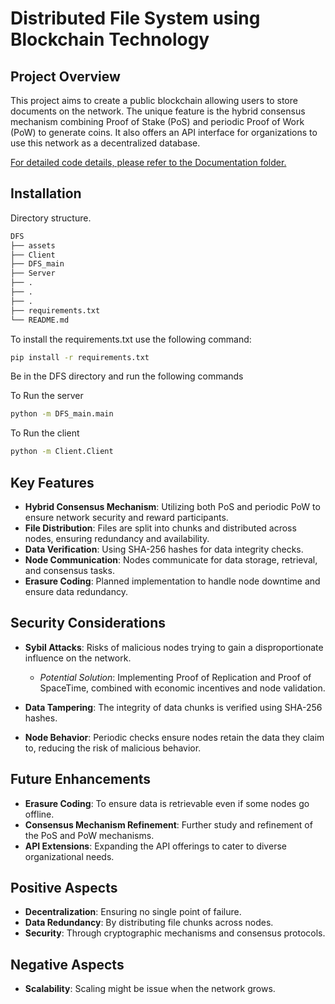 # Distributed File System using Blockchain Technology

## Project Overview

This project aims to create a public blockchain allowing users to store documents on the network. The unique feature is the hybrid consensus mechanism combining Proof of Stake (PoS) and periodic Proof of Work (PoW) to generate coins. It also offers an API interface for organizations to use this network as a decentralized database.

[//]: # (href for the Documentation folder)
[For detailed code details, please refer to the Documentation folder.](Documentation)

## Installation

[//]: # (jus the basic structre the directories of the project)
Directory structure.
```bash
DFS
├── assets
├── Client
├── DFS_main
├── Server
├── .
├── .
├── .
├── requirements.txt
└── README.md
```


To install the requirements.txt use the following command:

```bash
pip install -r requirements.txt
```
Be in the DFS directory and run the following commands

To Run the server

```bash
python -m DFS_main.main
```

To Run the client

```bash
python -m Client.Client
```



## Key Features

- **Hybrid Consensus Mechanism**: Utilizing both PoS and periodic PoW to ensure network security and reward participants.
- **File Distribution**: Files are split into chunks and distributed across nodes, ensuring redundancy and availability.
- **Data Verification**: Using SHA-256 hashes for data integrity checks.
- **Node Communication**: Nodes communicate for data storage, retrieval, and consensus tasks.
- **Erasure Coding**: Planned implementation to handle node downtime and ensure data redundancy.

## Security Considerations

- **Sybil Attacks**: Risks of malicious nodes trying to gain a disproportionate influence on the network.
  - *Potential Solution*: Implementing Proof of Replication and Proof of SpaceTime, combined with economic incentives and node validation.
  
- **Data Tampering**: The integrity of data chunks is verified using SHA-256 hashes. 

- **Node Behavior**: Periodic checks ensure nodes retain the data they claim to, reducing the risk of malicious behavior.

## Future Enhancements

- **Erasure Coding**: To ensure data is retrievable even if some nodes go offline.
- **Consensus Mechanism Refinement**: Further study and refinement of the PoS and PoW mechanisms.
- **API Extensions**: Expanding the API offerings to cater to diverse organizational needs.

## Positive Aspects

- **Decentralization**: Ensuring no single point of failure.
- **Data Redundancy**: By distributing file chunks across nodes.
- **Security**: Through cryptographic mechanisms and consensus protocols.

## Negative Aspects
- **Scalability**: Scaling might be issue when the network grows.